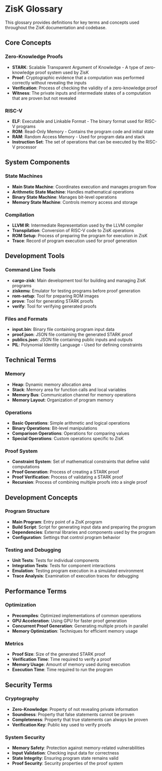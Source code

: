 # ZisK Glossary

This glossary provides definitions for key terms and concepts used throughout the ZisK documentation and codebase.

## Core Concepts

### Zero-Knowledge Proofs
- **STARK**: Scalable Transparent Argument of Knowledge - A type of zero-knowledge proof system used by ZisK
- **Proof**: Cryptographic evidence that a computation was performed correctly without revealing the inputs
- **Verification**: Process of checking the validity of a zero-knowledge proof
- **Witness**: The private inputs and intermediate states of a computation that are proven but not revealed

### RISC-V
- **ELF**: Executable and Linkable Format - The binary format used for RISC-V programs
- **ROM**: Read-Only Memory - Contains the program code and initial state
- **RAM**: Random Access Memory - Used for program data and stack
- **Instruction Set**: The set of operations that can be executed by the RISC-V processor

## System Components

### State Machines
- **Main State Machine**: Coordinates execution and manages program flow
- **Arithmetic State Machine**: Handles mathematical operations
- **Binary State Machine**: Manages bit-level operations
- **Memory State Machine**: Controls memory access and storage

### Compilation
- **LLVM IR**: Intermediate Representation used by the LLVM compiler
- **Transpilation**: Conversion of RISC-V code to ZisK operations
- **ROM Setup**: Process of preparing the program for execution in ZisK
- **Trace**: Record of program execution used for proof generation

## Development Tools

### Command Line Tools
- **cargo-zisk**: Main development tool for building and managing ZisK programs
- **ziskemu**: Emulator for testing programs before proof generation
- **rom-setup**: Tool for preparing ROM images
- **prove**: Tool for generating STARK proofs
- **verify**: Tool for verifying generated proofs

### Files and Formats
- **input.bin**: Binary file containing program input data
- **proof.json**: JSON file containing the generated STARK proof
- **publics.json**: JSON file containing public inputs and outputs
- **PIL**: Polynomial Identity Language - Used for defining constraints

## Technical Terms

### Memory
- **Heap**: Dynamic memory allocation area
- **Stack**: Memory area for function calls and local variables
- **Memory Bus**: Communication channel for memory operations
- **Memory Layout**: Organization of program memory

### Operations
- **Basic Operations**: Simple arithmetic and logical operations
- **Binary Operations**: Bit-level manipulations
- **Comparison Operations**: Operations for comparing values
- **Special Operations**: Custom operations specific to ZisK

### Proof System
- **Constraint System**: Set of mathematical constraints that define valid computations
- **Proof Generation**: Process of creating a STARK proof
- **Proof Verification**: Process of validating a STARK proof
- **Recursion**: Process of combining multiple proofs into a single proof

## Development Concepts

### Program Structure
- **Main Program**: Entry point of a ZisK program
- **Build Script**: Script for generating input data and preparing the program
- **Dependencies**: External libraries and components used by the program
- **Configuration**: Settings that control program behavior

### Testing and Debugging
- **Unit Tests**: Tests for individual components
- **Integration Tests**: Tests for component interactions
- **Emulation**: Testing program execution in a simulated environment
- **Trace Analysis**: Examination of execution traces for debugging

## Performance Terms

### Optimization
- **Precompiles**: Optimized implementations of common operations
- **GPU Acceleration**: Using GPU for faster proof generation
- **Concurrent Proof Generation**: Generating multiple proofs in parallel
- **Memory Optimization**: Techniques for efficient memory usage

### Metrics
- **Proof Size**: Size of the generated STARK proof
- **Verification Time**: Time required to verify a proof
- **Memory Usage**: Amount of memory used during execution
- **Execution Time**: Time required to run the program

## Security Terms

### Cryptography
- **Zero-Knowledge**: Property of not revealing private information
- **Soundness**: Property that false statements cannot be proven
- **Completeness**: Property that true statements can always be proven
- **Verification Key**: Public key used to verify proofs

### System Security
- **Memory Safety**: Protection against memory-related vulnerabilities
- **Input Validation**: Checking input data for correctness
- **State Integrity**: Ensuring program state remains valid
- **Proof Security**: Security properties of the proof system 